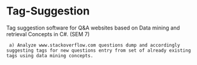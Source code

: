 Tag-Suggestion
==============
Tag suggestion software for Q&A websites based on Data mining and retrieval Concepts in C#. (SEM 7)

     a)	Analyze www.stackoverflow.com questions dump and accordingly suggesting tags for new questions entry from set of already existing tags using data mining concepts.
